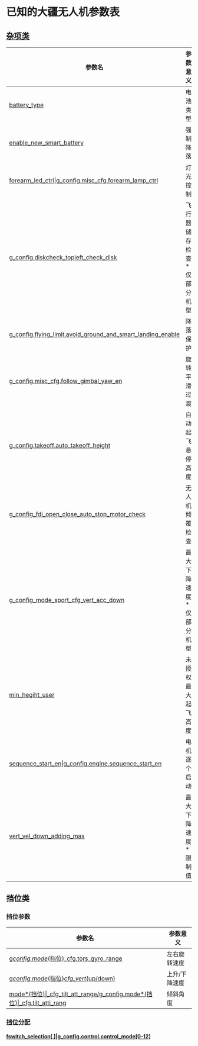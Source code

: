 # 已知的大疆无人机参数表

## [杂项类](paraphrase_chinese.md#杂项类)

| 参数名                                                                                                                                         | 参数意义                    |
| ---------------------------------------------------------------------------------------------------------------------------------------------- | --------------------------- |
| [battery_type](paraphrase_chinese.md#battery_type)                                                                                             | 电池类型                    |
| [enable_new_smart_battery](paraphrase_chinese.md#enable_new_smart_battery)                                                                     | 强制降落                    |
| [forearm_led_ctrl\|g_config.misc_cfg.forearm_lamp_ctrl](paraphrase_chinese.md#forearm_led_ctrlg_configmisc_cfgforearm_lamp_ctrl)               | 灯光控制                    |
| [g_config.diskcheck_topleft_check_disk](paraphrase_chinese.md#g_configdiskcheck_topleft_check_disk)                                            | 飞行器储存检查 \*仅部分机型 |
| [g_config.flying_limit.avoid_ground_and_smart_landing_enable](paraphrase_chinese.md#g_configflying_limitavoid_ground_and_smart_landing_enable) | 降落保护                    |
| [g_config.misc_cfg.follow_gimbal_yaw_en](paraphrase_chinese.md#g_configmisc_cfgfollow_gimbal_yaw_en)                                           | 旋转平滑过渡                |
| [g_config.takeoff.auto_takeoff_height](paraphrase_chinese.md#g_configtakeoffauto_takeoff_height)                                               | 自动起飞悬停高度            |
| [g_config_fdi_open_close_auto_stop_motor_check](paraphrase_chinese.md#g_config_fdi_open_close_auto_stop_motor_check)                           | 无人机倾覆检查              |
| [g_config_mode_sport_cfg_vert_acc_down](paraphrase_chinese.md#g_config_mode_sport_cfg_vert_acc_down)                                           | 最大下降速度 \*仅部分机型   |
| [min_hegiht_user](paraphrase_chinese.md#min_hegiht_user)                                                                                       | 未授权最大起飞高度          |
| [sequence_start_en\|g_config.engine.sequence_start_en](paraphrase_chinese.md#sequence_start_eng_configenginesequence_start_en)                 | 电机逐个启动                |
| [vert_vel_down_adding_max](paraphrase_chinese.md#vert_vel_down_adding_max)                                                                     | 最大下降速度 \*限制值       |

## 挡位类

### 挡位参数

| 参数名                                                                                                                                                             | 参数意义      |
| ------------------------------------------------------------------------------------------------------------------------------------------------------------------ | ------------- |
| [g*config.mode*(挡位)_cfg.tors_gyro_range](paraphrase_chinese.md#gconfigmode挡位_cfgtors_gyro_range)                                                               | 左右旋转速度  |
| [g*config.mode*(挡位)*cfg_vert*(up/down)](paraphrase_chinese.md#gconfigmode挡位cfg_vertupdown)                                                                     | 上升/下降速度 |
| [mode*(挡位)\|_cfg_tilt_att_range/g_config.mode*(挡位)\|_cfg.tilt_atti_rang](paraphrase_chinese.md#mode挡位_cfg_tilt_att_rangeg_configmode挡位_cfgtilt_atti_rangF) | 倾斜角度      |

### [挡位分配](paraphrase_chinese.md#挡位分配)

#### [fswitch_selection[ ]\|g_config.control.control_mode[0-12]](paraphrase_chinese.md#fswitch_selection空12g_configcontrolcontrol_mode0-12)
